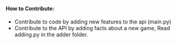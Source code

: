 #### How to Contribute:
- Contribute to code by adding new features to the api (main.py)
- Contribute to the API by adding facts about a new game,  Read adding.py in the adder folder.
